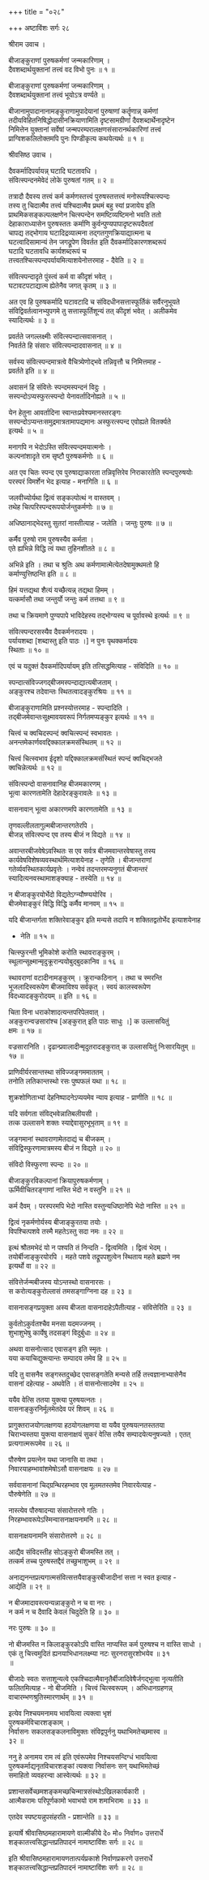 +++
title = "०२८"

+++
अष्टाविंशः सर्गः २८   
  
श्रीराम उवाच ।  
  
बीजाङ्कुराणां पुरुषकर्मणां जन्मकारिणाम् ।  
दैवशब्दार्थयुक्तानां तत्त्वं वद विभो पुनः ॥ १ ॥  
  
बीजाङ्कुराणां पुरुषकर्मणां जन्मकारिणाम् ।  
दैवशब्दार्थयुक्तानां तत्त्वं भूयोऽत्र वर्ण्यते ॥  
  
बीजानामुपादानानामङ्कुराणामुपादेयानां पुरुषाणां कर्तॄणान्न् कर्मणां   
तदीयविहितनिषिद्धोदासीनक्रियाणामिति दृष्टसामग्रीणां दैवशब्दार्थेनादृष्टेन   
निमित्तेन युक्तानां सर्वेषां जन्मपरम्परालक्षणसंसारानर्थकारिणां तत्त्वं   
प्राग्विशकलितोक्तमपि पुनः पिण्डीकृत्य कथयेत्यर्थः ॥ १ ॥  
  
श्रीवसिष्ठ उवाच ।  
  
दैवकर्मादिपर्यायन्न् घटादि घटतावधि ।  
संवित्स्पन्दनमेवेदं लोके पुरुषतां गतम् ॥ २ ॥  
  
तत्रादौ दैवस्य तत्त्वं कर्म कर्मणस्तत्त्वं पुरुषस्तत्तत्त्वं मनोरूपश्चित्स्पन्दः   
तस्य तु चिदात्मैव तत्त्वं यश्चिदात्मैव प्रथमं बहु स्यां प्रजायेय इति   
प्राथमिकसङ्कल्पलक्षणेन चित्स्पन्देन समष्टिव्यष्टिमनो भवति ततो   
देहाकाराध्यासेन पुरुषस्ततः कर्माणि कुर्वन्पुण्यपापादृष्टरूपदैवतां   
चापद्य तद्भोगाय घटादिद्रव्यात्मना तद्गतगुणक्रियाद्यात्मना च   
घटत्वादिसामान्यं तेन जगद्रूपेण विवर्तत इति दैवकर्मादिकारणशब्दरूपं   
घटादि घटतावधि कार्यशब्दरूपं च   
तत्त्वतश्चित्स्पन्दपर्यायमित्याशयेनोत्तरमाह - दैवेति ॥ २ ॥  
  
संवित्स्पन्दादृते पुंस्त्वं कर्म वा कीदृशं भवेत् ।  
घटावटपटाद्यात्म ह्येतेनैव जगत् कृतम् ॥ ३ ॥  
  
अत एव हि पुरुषकर्मादि घटावटादि च संविदधीनसत्तास्फूर्तिकं सर्वैरनुभूयते   
संविद्विवर्तत्वानभ्युपगमे तु सत्तास्फूर्तिशून्यं तत् कीदृशं भवेत् । अलीकमेव   
स्यादित्यर्थः ॥ ३ ॥  
  
प्रवर्तते जगल्लक्ष्मीः संवित्स्पन्दात्सवासनात् ।  
निवर्तते हि संसारः संवित्स्पन्दादवासनात् ॥ ४ ॥  
  
सर्वस्य संवित्स्पन्दमात्रत्वे वैचित्र्येणोद्भवे तन्निवृत्तौ च निमित्तमाह -   
प्रवर्तते इति ॥ ४ ॥  
  
अवासनं हि संवित्तेः स्पन्दमस्पन्दनं विदुः ।  
सस्पन्दोऽप्यस्फुरत्स्पन्दो येनावर्तादिनोह्यते ॥ ५ ॥  
  
येन हेतुना आवर्तादिना स्वान्तःप्रवेश्यमानस्तरङ्गः   
सस्पन्दोऽप्यन्तःसमुद्रमात्रतामापद्यमानः अस्फुरत्स्पन्द एवोह्यते वितर्क्यते   
इत्यर्थः ॥ ५ ॥  
  
मनागपि न भेदोऽस्ति संवित्स्पन्दमयात्मनोः ।  
कल्पनांशादृते राम सृष्टौ पुरुषकर्मणोः ॥ ६ ॥  
  
अत एव चितः स्पन्द एव पुरुषाद्याकारता तन्निवृत्तिरेव निराकारतेति स्पन्दपुरुषयोः   
परस्परं विमर्शेन भेद इत्याह - मनागिति ॥ ६ ॥  
  
जलवीच्योर्यथा द्वित्वं सङ्कल्पोत्थं न वास्तवम् ।  
तथेह चित्परिस्पन्दरूपयोर्जन्तुकर्मणोः ॥ ७ ॥  
  
अधिष्ठानाद्भेदस्तु सुतरां नास्तीत्याह - जलेति । जन्तुः पुरुषः ॥ ७ ॥  
  
कर्मैव पुरुषो राम पुरुषस्यैव कर्मता ।  
एते ह्यभिन्ने विद्धि त्वं यथा तुहिनशीतते ॥ ८ ॥  
  
अभिन्ने इति । तथा च श्रुतिः अथ कर्मणामात्मेत्येतदेषामुक्थमतो हि   
कर्माण्युत्तिष्ठन्ति इति ॥ ८ ॥  
  
हिमं यत्तद्यथा शैत्यं यच्छैत्यन्न् तद्यथा हिमम् ।  
यत्कर्मासौ तथा जन्तुर्यो जन्तुः कर्म तत्तथा ॥ ९ ॥  
  
तथा च क्रियमाणे पुण्यपापे भाविदेहस्य तद्भोग्यस्य च पूर्वावस्थे इत्यर्थः ॥ ९ ॥  
  
संवित्स्पन्दरसस्यैव दैवकर्मनरादयः ।  
पर्यायशब्दा [शब्दास्तु इति पाठः ।] न पुनः पृथक्कर्मादयः   
स्थिताः ॥ १० ॥  
  
एवं च यदुक्तं दैवकर्मादिपर्यायम् इति तत्सिद्धमित्याह - संविदिति ॥ १० ॥  
  
स्पन्दात्संविज्जगद्बीजमस्पन्दाद्यात्यबीजताम् ।  
अङ्कुरश्च तदेवान्तः स्थितत्वादङ्कुरश्रियः ॥ ११ ॥  
  
बीजाङ्कुराणामिति प्रश्नस्योत्तरमाह - स्पन्दादिति ।   
तद्बीजमेवान्तःसूक्ष्मावयवरूपं निर्गतमप्यङ्कुर इत्यर्थः ॥ ११ ॥  
  
चित्त्वं च क्वचिदस्पन्दं क्वचित्स्पन्दं स्वभावतः ।  
अनन्तमेकार्णववद्दिक्कालक्रमसंस्थितम् ॥ १२ ॥  
  
चित्त्वं चित्स्वभाव ईदृशो यद्दिक्कालक्रमसंस्थितं स्पन्दं क्वचिद्भजते   
क्वचिन्नेत्यर्थः ॥ १२ ॥  
  
संवित्स्पन्दो वासनावानिह बीजमकारणम् ।  
भूत्वा कारणतामेति देहादेरङ्कुरावलेः ॥ १३ ॥  
  
वासनावान् भूत्वा अकारणमपि कारणतामेति ॥ १३ ॥  
  
तृणवल्लीलतागुल्मबीजान्तरगतेरपि ।  
बीजन्न् संवित्स्पन्द एव तस्य बीजं न विद्यते ॥ १४ ॥  
  
अवान्तरबीजवेषेऽवस्थितः स एव सर्वत्र बीजमवान्तरवेषास्तु तस्य   
कार्यवेषविशेषव्यवस्थार्थमित्याशयेनाह - तृणेति । बीजान्तराणां   
गतेर्व्यवस्थितकार्यप्रवृत्तेः । नन्वेवं तदन्तरमप्यनुगतं बीजान्तरं   
स्यादित्यनवस्थामाशङ्क्याह - तस्येति ॥ १४ ॥  
  
न बीजाङ्कुरयोर्भेदो विद्यतेऽग्न्यौष्ण्ययोरिव ।  
बीजमेवाङ्कुरं विद्धि विद्धि कर्मैव मानवम् ॥ १५ ॥  
  
यदि बीजान्तर्गता शक्तिरेवाङ्कुर इति मन्यसे तदापि न शक्तितद्वतोर्भेद इत्याशयेनाह   
- नेति ॥ १५ ॥  
  
चित्स्फुरन्ती भूमिकोशे करोति स्थावराङ्कुरम् ।  
स्थूलान्सूक्ष्मान्मृदुक्रूरान्पयोबुद्बुदकानिव ॥ १६ ॥  
  
स्थावराणां वटादीनामङ्कुरम् । क्रूरान्कठिनान् । तथा च स्मरन्ति   
भूजलादिस्वरूपेण बीजमाविश्य सर्वकृत् । स्वयं कालस्वरूपेण   
विदध्यादङ्कुरोदयम् ॥ इति ॥ १६ ॥  
  
चिता विना धराकोशादत्यन्तपरिपेलवात् ।  
अङ्कुरान्वज्रसारांश्च [अङ्कुरात् इति पाठः साधुः ।] क उल्लासयितुं   
क्षमः ॥ १७ ॥  
  
वज्रसारानिति । दृढान्प्रवालादीन्मृदुतरादङ्कुरात् क उल्लासयितुं निःसारयितुम् ॥   
१७ ॥  
  
प्राणिवीर्यरसान्तस्था संविज्जङ्गममाततम् ।  
तनोति लतिकान्तस्थो रसः पुष्पफलं यथा ॥ १८ ॥  
  
शुक्रशोणिताभ्यां देहनिष्पादनेऽप्ययमेव न्याय इत्याह - प्राणीति ॥ १८ ॥  
  
यदि सर्वगता संविद्भवेन्नातिबलीयसी ।  
तत्क उल्लासने शक्तः स्याद्देवासुरभूभृताम् ॥ १९ ॥  
  
जङ्गमानां स्थावराणामेतदाद्यं च बीजकम् ।  
संविद्विस्फुरणामात्रमस्य बीजं न विद्यते ॥ २० ॥  
  
संविदो विस्फुरणा स्पन्दः ॥ २० ॥  
  
बीजाङ्कुरविकल्पानां क्रियापुरुषकर्मणाम् ।  
ऊर्मिवीचितरङ्गाणां नास्ति भेदो न वस्तुनि ॥ २१ ॥  
  
कर्म दैवम् । परस्परमपि भेदो नास्ति वस्तुन्यधिष्ठानेपि भेदो नास्ति ॥ २१ ॥  
  
द्वित्वं नृकर्मणोर्यस्य बीजाङ्कुरतया तयोः ।  
विपश्चित्पशवे तस्मै महतेऽस्तु सदा नमः ॥ २२ ॥  
  
इत्थं श्रौतमभेदं यो न पश्यति तं निन्दति - द्वित्वमिति । द्वित्वं भेदम् ।   
तयोर्बीजाङ्कुरयोरपि । महते पशवे तद्रूपपशुत्वेन स्थिताय महते ब्रह्मणे नम   
इत्यर्थो वा ॥ २२ ॥  
  
संवित्तेर्जन्मबीजस्य योऽन्तस्थो वासनारसः ।  
स करोत्यङ्कुरोल्लासं तमसङ्गाग्निना दह ॥ २३ ॥  
  
वासनासङ्गप्रयुक्ता अस्य बीजता वासनादाहेऽपैतीत्याह - संवित्तेरिति ॥ २३ ॥  
  
कुर्वतोऽकुर्वतश्चैव मनसा यदमज्जनम् ।  
शुभाशुभेषु कार्येषु तदसङ्गं विदुर्बुधाः ॥ २४ ॥  
  
अथवा वासनोत्साद एवासङ्ग इति स्मृतः ।  
यया कयाचिद्युक्त्यान्तः सम्पादय तमेव हि ॥ २५ ॥  
  
यदि तु वासनैव सङ्गस्तदुच्छेद एवासङ्गतेति मन्यसे तर्हि तत्त्वज्ञानाभ्यासेनैव   
वासनां दहेत्याह - अथवेति । तं वासनोत्सादमेव ॥ २५ ॥  
  
ययैव वेत्सि ततया युक्त्या पुरुषयत्नतः ।  
वासनाङ्कुरनिर्मूलमेतदेव परं शिवम् ॥ २६ ॥  
  
प्रागुक्तराजयोगलक्षणया हठयोगलक्षणया वा ययैव पुरुषयत्नतस्ततया   
चिराभ्यस्तया युक्त्या वासनाक्षयं सुकरं वेत्सि तयैव सम्पादयेत्यनुषज्यते । एतत्   
प्रत्यगात्मरूपमेव ॥ २६ ॥  
  
पौरुषेण प्रयत्नेन यथा जानासि वा तथा ।  
निवारयाहम्भावांशमेषोऽसौ वासनाक्षयः ॥ २७ ॥  
  
सर्ववासनानां चिद्ग्रन्थिरहम्भाव एव मूलमतस्तमेव निवारयेत्याह -   
पौरुषेणेति ॥ २७ ॥  
  
नास्त्येव पौरुषादन्या संसारोत्तरणे गतिः ।  
निरहम्भावरूपेऽस्मिन्वासनाक्षयनामनि ॥ २८ ॥  
  
वासनाक्षयनामनि संसारोत्तरणे ॥ २८ ॥  
  
आद्यैव संविदस्तीह सोऽङ्कुरो बीजमस्ति तत् ।  
तत्कर्म तच्च पुरुषस्तद्दैवं तच्छुभाशुभम् ॥ २९ ॥  
  
अनाद्यनन्तप्रत्यगात्मसंवित्सत्तयैवाङ्कुरबीजादीनां सत्ता न स्वत इत्याह -   
आद्येति ॥ २९ ॥  
  
न बीजमादावस्त्यन्यन्नाङ्कुरो न च वा नरः ।  
न कर्म न च दैवादि केवलं चिदुदेति हि ॥ ३० ॥  
  
नरः पुरुषः ॥ ३० ॥  
  
नो बीजमस्ति न किलाङ्कुरकोऽपि वास्ति नाप्यस्ति कर्म पुरुषश्च न वास्ति साधो ।  
एकं तु चित्त्वमुदितं ह्यनयाभिधानलक्ष्म्या नटः सुरनरासुरशोभयेव ॥ ३१   
॥  
  
बीजादेः स्वतः सत्ताशून्यत्वे एकश्चिदात्मैवानृतैर्बीजादिवेषैर्जगद्भूत्वा नृत्यतीति   
फलितमित्याह - नो बीजमिति । चित्त्वं चित्स्वरूपम् । अभिधानग्रहणन्न्   
वाचारम्भणश्रुतिस्मारणार्थम् ॥ ३१ ॥  
  
इत्येव निश्चयमनामय भावयित्वा त्यक्त्वा भृशं   
पुरुषकर्मविचारशङ्काम् ।  
निर्वासनः सकलसङ्कलनाविमुक्तः संविद्वपुर्ननु यथाभिमतेच्छमास्व ॥   
३२ ॥  
  
ननु हे अनामय राम त्वं इति एवंरूपमेव निश्चयसन्दिग्धं भावयित्वा   
पुरुषकर्माद्यनृतविचारशङ्कां त्यक्त्वा निर्वासनः सन् यथाभिमतेच्छं   
समाहितो व्यवहरन्वा आस्वेत्यर्थः ॥ ३२ ॥  
  
प्रशान्तसर्वेच्छमशङ्कमच्छचिन्मात्रसंस्थोऽखिलकार्यकारी ।  
आत्मैकरामः परिपूर्णकामो भवाभयो राम शमाभिरामः ॥ ३३ ॥  
  
एतदेव स्पष्टयन्नुपसंहरति - प्रशान्तेति ॥ ३३ ॥  
  
इत्यार्षे श्रीवासिष्ठमहारामायणे वाल्मीकीये दे० मो० निर्वाण० उत्तरार्धे   
शङ्कातत्त्वसिद्धान्तप्रतिपादनं नामाष्टाविंशः सर्गः ॥ २८ ॥  
  
इति श्रीवासिष्ठमहारामायणतात्पर्यप्रकाशे निर्वाणप्रकरणे उत्तरार्धे   
शङ्कातत्त्वसिद्धान्तप्रतिपादनं नामाष्टाविंशः सर्गः ॥ २८ ॥  
  